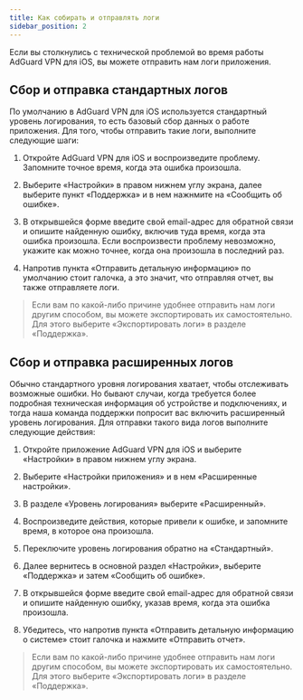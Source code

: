 ```yaml
---
title: Как собирать и отправлять логи
sidebar_position: 2
---
```


Если вы столкнулись с технической проблемой во время работы AdGuard VPN для iOS, вы можете отправить нам логи приложения.

## Сбор и отправка стандартных логов

По умолчанию в AdGuard VPN для iOS используется стандартный уровень логирования, то есть базовый сбор данных о работе приложения. Для того, чтобы отправить такие логи, выполните следующие шаги:

1. Откройте AdGuard VPN для iOS и воспроизведите проблему. Запомните точное время, когда эта ошибка произошла.

2. Выберите «Настройки» в правом нижнем углу экрана, далее выберите пункт «Поддержка» и в нем нажнмите на «Сообщить об ошибке».

3. В открывшейся форме введите свой email-адрес для обратной связи и опишите найденную ошибку, включив туда время, когда эта ошибка произошла. Если воспроизвести проблему невозможно, укажите как можно точнее, когда она произошла в последний раз.

4. Напротив пункта «Отправить детальную информацию» по умолчанию стоит галочка, а это значит, что отправляя отчет, вы также отправляете логи.
> Если вам по какой-либо причине удобнее отправить нам логи другим способом, вы можете экспортировать их самостоятельно. Для этого выберите «Экспортировать логи» в разделе «Поддержка».

## Сбор и отправка расширенных логов

Обычно стандартного уровня логирования хватает, чтобы отслеживать возможные ошибки. Но бывают случаи, когда требуется более подробная техническая информация об устройстве и подключениях, и тогда наша команда поддержки попросит вас включить расширенный уровень логирования. Для отправки такого вида логов выполните следующие действия:

1. Откройте приложение AdGuard VPN для iOS и выберите «Настройки» в правом нижнем углу экрана.

2. Выберите «Настройки приложения» и в нем «Расширенные настройки».

3. В разделе «Уровень логирования» выберите «Расширенный».

4. Воспроизведите действия, которые привели к ошибке, и запомните время, в которое она произошла.

5. Переключите уровень логирования обратно на «Стандартный».

6. Далее вернитесь в основной раздел «Настройки», выберите «Поддержка» и затем «Сообщить об ошибке».

7. В открывшейся форме введите свой email-адрес для обратной связи и опишите найденную ошибку, указав время, когда эта ошибка произошла.

8. Убедитесь, что напротив пункта «Отправить детальную информацию о системе» стоит галочка и нажмите «Отправить отчет».
> Если вам по какой-либо причине удобнее отправить нам логи другим способом, вы можете экспортировать их самостоятельно. Для этого выберите «Экспортировать логи» в разделе «Поддержка».
